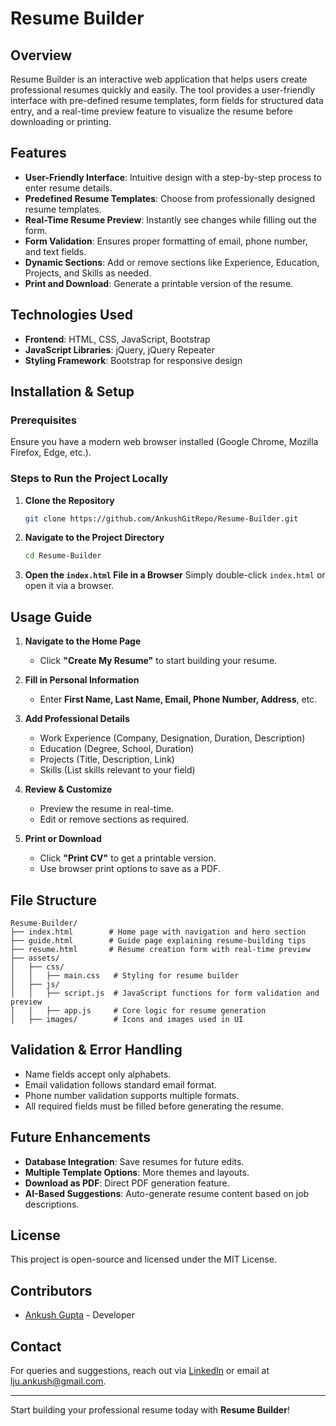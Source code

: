 # Resume Builder

## Overview
Resume Builder is an interactive web application that helps users create professional resumes quickly and easily. The tool provides a user-friendly interface with pre-defined resume templates, form fields for structured data entry, and a real-time preview feature to visualize the resume before downloading or printing.

## Features
- **User-Friendly Interface**: Intuitive design with a step-by-step process to enter resume details.
- **Predefined Resume Templates**: Choose from professionally designed resume templates.
- **Real-Time Resume Preview**: Instantly see changes while filling out the form.
- **Form Validation**: Ensures proper formatting of email, phone number, and text fields.
- **Dynamic Sections**: Add or remove sections like Experience, Education, Projects, and Skills as needed.
- **Print and Download**: Generate a printable version of the resume.

## Technologies Used
- **Frontend**: HTML, CSS, JavaScript, Bootstrap
- **JavaScript Libraries**: jQuery, jQuery Repeater
- **Styling Framework**: Bootstrap for responsive design

## Installation & Setup
### Prerequisites
Ensure you have a modern web browser installed (Google Chrome, Mozilla Firefox, Edge, etc.).

### Steps to Run the Project Locally
1. **Clone the Repository**
   ```bash
   git clone https://github.com/AnkushGitRepo/Resume-Builder.git
   ```
2. **Navigate to the Project Directory**
   ```bash
   cd Resume-Builder
   ```
3. **Open the `index.html` File in a Browser**
   Simply double-click `index.html` or open it via a browser.

## Usage Guide
1. **Navigate to the Home Page**
   - Click **"Create My Resume"** to start building your resume.

2. **Fill in Personal Information**
   - Enter **First Name, Last Name, Email, Phone Number, Address**, etc.

3. **Add Professional Details**
   - Work Experience (Company, Designation, Duration, Description)
   - Education (Degree, School, Duration)
   - Projects (Title, Description, Link)
   - Skills (List skills relevant to your field)

4. **Review & Customize**
   - Preview the resume in real-time.
   - Edit or remove sections as required.

5. **Print or Download**
   - Click **"Print CV"** to get a printable version.
   - Use browser print options to save as a PDF.

## File Structure
```
Resume-Builder/
├── index.html        # Home page with navigation and hero section
├── guide.html        # Guide page explaining resume-building tips
├── resume.html       # Resume creation form with real-time preview
├── assets/
│   ├── css/
│   │   ├── main.css   # Styling for resume builder
│   ├── js/
│   │   ├── script.js  # JavaScript functions for form validation and preview
│   │   ├── app.js     # Core logic for resume generation
│   ├── images/        # Icons and images used in UI
```

## Validation & Error Handling
- Name fields accept only alphabets.
- Email validation follows standard email format.
- Phone number validation supports multiple formats.
- All required fields must be filled before generating the resume.

## Future Enhancements
- **Database Integration**: Save resumes for future edits.
- **Multiple Template Options**: More themes and layouts.
- **Download as PDF**: Direct PDF generation feature.
- **AI-Based Suggestions**: Auto-generate resume content based on job descriptions.

## License
This project is open-source and licensed under the MIT License.

## Contributors
- [Ankush Gupta](https://github.com/AnkushGitRepo) - Developer

## Contact
For queries and suggestions, reach out via [LinkedIn](https://www.linkedin.com/in/ankushgupta18/) or email at lju.ankush@gmail.com.

---
Start building your professional resume today with **Resume Builder**!

